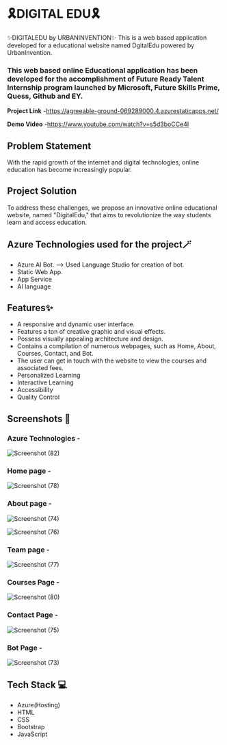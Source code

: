 # 🎗️DIGITAL EDU🎗️
✨DIGITALEDU by URBANINVENTION✨
This is a web based application developed for a educational website named DgitalEdu powered by UrbanInvention.

### This web based online Educational application has been developed for the accomplishment of Future Ready Talent Internship program launched by Microsoft, Future Skills Prime, Quess, Github and EY.


**Project Link** -https://agreeable-ground-069289000.4.azurestaticapps.net/

**Demo Video** -https://www.youtube.com/watch?v=s5d3boCCe4I 

## Problem Statement 
With the rapid growth of the internet and digital technologies, online education has become increasingly popular.

## Project Solution
To address these challenges, we propose an innovative online educational website, named "DigitalEdu," that aims to revolutionize the way students learn and access education.

## Azure Technologies used for the project🪄
- Azure AI Bot. --> Used Language Studio for creation of bot.
- Static Web App.
- App Service
- AI language
  
## Features✨

- A responsive and dynamic user interface.
- Features a ton of creative graphic and visual effects.
- Possess visually appealing architecture and design.
- Contains a compilation of numerous webpages, such as Home, About, Courses, Contact, and Bot.
- The user can get in touch with the website to view the courses and associated fees.
- Personalized Learning
- Interactive Learning
- Accessibility
- Quality Control


## Screenshots 📸
### Azure Technologies -
![Screenshot (82)](https://github.com/Deeksha273/UrbanInvention/assets/144249352/7a02861b-25e9-4a74-bad2-2732130f41bf)

### Home page -   
![Screenshot (78)](https://github.com/Deeksha273/UrbanInvention/assets/144249352/b748f260-3d3a-40ea-a1ab-d4d581083dc9)


### About page -
![Screenshot (74)](https://github.com/Deeksha273/UrbanInvention/assets/144249352/709aba34-09ba-457b-ac2c-0553052b977c)

![Screenshot (76)](https://github.com/Deeksha273/UrbanInvention/assets/144249352/ac32620f-75bf-4ab8-99eb-fef37d03b805)


### Team page -
![Screenshot (77)](https://github.com/Deeksha273/UrbanInvention/assets/144249352/b1835046-f456-4a8e-aedb-c366e4b2dc83)


### Courses Page -
![Screenshot (80)](https://github.com/Deeksha273/UrbanInvention/assets/144249352/67be57a9-623a-4c3c-b219-f6d8945ca808)

### Contact Page -
![Screenshot (75)](https://github.com/Deeksha273/UrbanInvention/assets/144249352/d9f4e7f4-f4f7-46bf-a4e5-7068ffa491be)


### Bot Page -
![Screenshot (73)](https://github.com/Deeksha273/UrbanInvention/assets/144249352/22f92018-9be5-4d8a-8a4e-057c96d5170f)

## Tech Stack 💻

- Azure(Hosting)
- HTML
- CSS
- Bootstrap
- JavaScript
